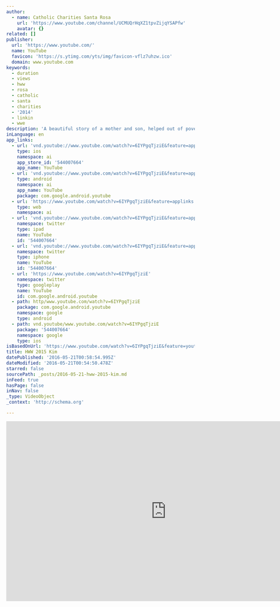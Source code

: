```yaml
---
author:
  - name: Catholic Charities Santa Rosa
    url: 'https://www.youtube.com/channel/UCMUQrHqXZ1tpvZijqYSAPfw'
    avatar: {}
related: []
publisher:
  url: 'https://www.youtube.com/'
  name: YouTube
  favicon: 'https://s.ytimg.com/yts/img/favicon-vflz7uhzw.ico'
  domain: www.youtube.com
keywords:
  - duration
  - views
  - hww
  - rosa
  - catholic
  - santa
  - charities
  - '2014'
  - linkin
  - wwe
description: 'A beautiful story of a mother and son, helped out of poverty.'
inLanguage: en
app_links:
  - url: 'vnd.youtube://www.youtube.com/watch?v=6IYPgqTjziE&feature=applinks'
    type: ios
    namespace: ai
    app_store_id: '544007664'
    app_name: YouTube
  - url: 'vnd.youtube://www.youtube.com/watch?v=6IYPgqTjziE&feature=applinks'
    type: android
    namespace: ai
    app_name: YouTube
    package: com.google.android.youtube
  - url: 'https://www.youtube.com/watch?v=6IYPgqTjziE&feature=applinks'
    type: web
    namespace: ai
  - url: 'vnd.youtube://www.youtube.com/watch?v=6IYPgqTjziE&feature=applinks'
    namespace: twitter
    type: ipad
    name: YouTube
    id: '544007664'
  - url: 'vnd.youtube://www.youtube.com/watch?v=6IYPgqTjziE&feature=applinks'
    namespace: twitter
    type: iphone
    name: YouTube
    id: '544007664'
  - url: 'https://www.youtube.com/watch?v=6IYPgqTjziE'
    namespace: twitter
    type: googleplay
    name: YouTube
    id: com.google.android.youtube
  - path: http/www.youtube.com/watch?v=6IYPgqTjziE
    package: com.google.android.youtube
    namespace: google
    type: android
  - path: vnd.youtube/www.youtube.com/watch?v=6IYPgqTjziE
    package: '544007664'
    namespace: google
    type: ios
isBasedOnUrl: 'https://www.youtube.com/watch?v=6IYPgqTjziE&feature=youtu.be'
title: HWW 2015 Kim
datePublished: '2016-05-21T00:58:54.995Z'
dateModified: '2016-05-21T00:54:50.478Z'
starred: false
sourcePath: _posts/2016-05-21-hww-2015-kim.md
inFeed: true
hasPage: false
inNav: false
_type: VideoObject
_context: 'http://schema.org'

---
```

<iframe src="https://cdn.embedly.com/widgets/media.html?src=https%3A%2F%2Fwww.youtube.com%2Fembed%2F6IYPgqTjziE%3Ffeature%3Doembed&amp;url=http%3A%2F%2Fwww.youtube.com%2Fwatch%3Fv%3D6IYPgqTjziE&amp;image=https%3A%2F%2Fi.ytimg.com%2Fvi%2F6IYPgqTjziE%2Fhqdefault.jpg&amp;key=b7d04c9b404c499eba89ee7072e1c4f7&amp;type=text%2Fhtml&amp;schema=youtube" width="854" height="480" scrolling="no" frameborder="0" allowfullscreen="" style=""></iframe>